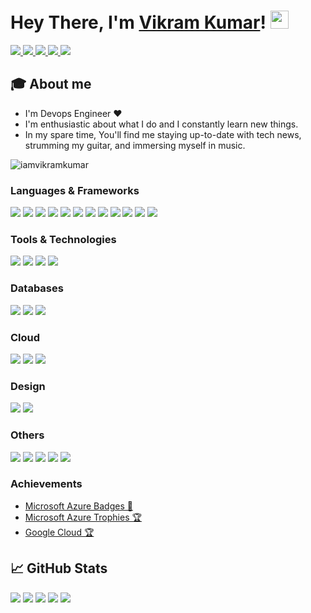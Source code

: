 # Hey There, I'm [Vikram Kumar](https://www.linkedin.com/in/iamvikramkumar5)!  <img src="https://github.com/TheDudeThatCode/TheDudeThatCode/blob/master/Assets/Hi.gif" width="29px"> 
<!--# Hey There <img src="https://github.com/TheDudeThatCode/TheDudeThatCode/blob/master/Assets/Hi.gif" width="29px"> I'm [Vikram Kumar](https://www.linkedin.com/in/iamvikramkumar5)! -->

<a href="https://www.linkedin.com/in/iamvikramkumar5">
  <img src="https://img.shields.io/badge/LinkedIn-0077B5?style=for-the-badge&logo=linkedin&logoColor=white" /> 
 </a> 
<a href="mailto:iamvikramkumar5@gmail.com">
  <img src="https://img.shields.io/badge/Gmail-D14836?style=for-the-badge&logo=gmail&logoColor=white"   />
</a>
<a href="https://twitter.com/thevikram_seth">
  <img src="https://img.shields.io/badge/Twitter-1DA1F2?style=for-the-badge&logo=twitter&logoColor=white"   />
</a>
<a href="https://instagram.com/thevikram_seth">
  <img src="https://img.shields.io/badge/Instagram-E4405F?style=for-the-badge&logo=instagram&logoColor=white" />
</a>
<!-- <a href="">
	<img src="https://img.shields.io/badge/YouTube-FF0000?style=for-the-badge&logo=youtube&logoColor=white" />
</a> -->
<a href="https://www.buymeacoffee.com/iamvikramkumar5">
	<img src="https://img.shields.io/badge/Buy_Me_A_Coffee-FFDD00?style=for-the-badge&logo=buy-me-a-coffee&logoColor=black" />
</a>
<br>


## 🎓 About me
- I'm Devops Engineer ❤️
- I'm enthusiastic about what I do and I constantly learn new things. 
- In my spare time, You'll find me staying up-to-date with tech news, strumming my guitar, and immersing myself in music.
<p align="left"> <img src="https://komarev.com/ghpvc/?username=iamvikramkumar&label=Profile%20views&color=0e75b6&style=flat" alt="iamvikramkumar" /> </p>


<!-- ##  ✔ Technologies  -->

<!-- ### Languages⚡
<img src="https://img.shields.io/badge/Python-FFD43B?style=for-the-badge&logo=python&logoColor=darkgreen" /> <img src="https://img.shields.io/badge/Java-ED8B00?style=for-the-badge&logo=java&logoColor=white" />
 -->
### Languages & Frameworks

<img src="https://img.shields.io/badge/HTML5-E34F26?style=for-the-badge&logo=html5&logoColor=white" /> <img src="https://img.shields.io/badge/CSS3-1572B6?style=for-the-badge&logo=css3&logoColor=white" /> <img src="https://img.shields.io/badge/JavaScript-323330?style=for-the-badge&logo=javascript&logoColor=F7DF1E" /> <img src="https://img.shields.io/badge/java-%23ED8B00.svg?style=for-the-badge&logo=openjdk&logoColor=white" /> <img src="https://img.shields.io/badge/c++-%2300599C.svg?style=for-the-badge&logo=c%2B%2B&logoColor=white"/>  <img src="https://img.shields.io/badge/Python-FFD43B?style=for-the-badge&logo=python&logoColor=blue" /> <img src="https://img.shields.io/badge/r-%23276DC3.svg?style=for-the-badge&logo=r&logoColor=white" /> <img src="https://img.shields.io/badge/Django-092E20?style=for-the-badge&logo=django&logoColor=green" /> <img src="https://img.shields.io/badge/express.js-%23404d59.svg?style=for-the-badge&logo=express&logoColor=%2361DAFB" /> <img src="https://img.shields.io/badge/react-%2320232a.svg?style=for-the-badge&logo=react&logoColor=%2361DAFB"  /> <img src="https://img.shields.io/badge/node.js-6DA55F?style=for-the-badge&logo=node.js&logoColor=white"/> <img src="https://img.shields.io/badge/WordPress-%23117AC9.svg?style=for-the-badge&logo=WordPress&logoColor=white" />   

### Tools & Technologies
<img src="https://img.shields.io/badge/Android-3DDC84?style=for-the-badge&logo=android&logoColor=white" /> <img src="https://img.shields.io/badge/Visual%20Studio%20Code-0078d7.svg?style=for-the-badge&logo=visual-studio-code&logoColor=white" /> <img src="https://img.shields.io/badge/jupyter-%23FA0F00.svg?style=for-the-badge&logo=jupyter&logoColor=white" /> <img src="https://img.shields.io/badge/RStudio-4285F4?style=for-the-badge&logo=rstudio&logoColor=white" />




### Databases

<img src="https://img.shields.io/badge/mysql-%2300f.svg?style=for-the-badge&logo=mysql&logoColor=white"/> <img src="https://img.shields.io/badge/Firebase-039BE5?style=for-the-badge&logo=Firebase&logoColor=white" />  <img src="https://img.shields.io/badge/MongoDB-%234ea94b.svg?style=for-the-badge&logo=mongodb&logoColor=white" />

### Cloud
<img src="https://img.shields.io/badge/Amazon_AWS-232F3E?style=for-the-badge&logo=amazon-aws&logoColor=yellow" /> <img src="https://img.shields.io/badge/GoogleCloud-%234285F4.svg?style=for-the-badge&logo=google-cloud&logoColor=white"/> <img src="https://img.shields.io/badge/azure-%230072C6.svg?style=for-the-badge&logo=microsoftazure&logoColor=white"/>

### Design
<img src="https://img.shields.io/badge/figma-%23F24E1E.svg?style=for-the-badge&logo=figma&logoColor=white" /> <img src="https://img.shields.io/badge/Canva-%2300C4CC.svg?style=for-the-badge&logo=Canva&logoColor=white" />


### Others

 <img src="https://img.shields.io/badge/Docker-2CA5E0?style=for-the-badge&logo=docker&logoColor=white"> <img src="https://img.shields.io/badge/Git-F05032?style=for-the-badge&logo=git&logoColor=white"> <img src="https://img.shields.io/badge/GitHub-100000?style=for-the-badge&logo=github&logoColor=white"> <img src="https://img.shields.io/badge/Linux-FCC624?style=for-the-badge&logo=linux&logoColor=black" /> <img src="https://img.shields.io/badge/terraform-%235835CC.svg?style=for-the-badge&logo=terraform&logoColor=white" /> 

### Achievements
- [Microsoft Azure Badges 📛](https://learn.microsoft.com/en-us/users/vikramkumar5/) <br> 
- [Microsoft Azure Trophies 🏆](https://learn.microsoft.com/en-us/users/vikramkumar5/) <br>
- [Google Cloud 🏆 ](https://www.cloudskillsboost.google/public_profiles/68f116c5-73ca-4e74-b3e1-68855b4157aa) <br>
<!-- ## Certification 🎓

- [HashiCorp Certified: Terraform Associate (002)](--link -- ) <br> <br> -->

## 📈 GitHub Stats

[![](https://github-profile-summary-cards.vercel.app/api/cards/profile-details?username=iamvikramkumar&theme=tokyonight)](https://github.com/vn7n24fzkq/github-profile-summary-cards) [![](https://github-profile-summary-cards.vercel.app/api/cards/repos-per-language?username=iamvikramkumar&theme=tokyonight)](https://github.com/vn7n24fzkq/github-profile-summary-cards) [![](https://github-profile-summary-cards.vercel.app/api/cards/most-commit-language?username=iamvikramkumar&theme=tokyonight)](https://github.com/vn7n24fzkq/github-profile-summary-cards)      ![](https://github-profile-summary-cards.vercel.app/api/cards/stats?username=iamvikramkumar&theme=tokyonight)  [![](https://github-profile-summary-cards.vercel.app/api/cards/productive-time?username=iamvikramkumar&theme=tokyonight)](https://github.com/vn7n24fzkq/github-profile-summary-cards)



